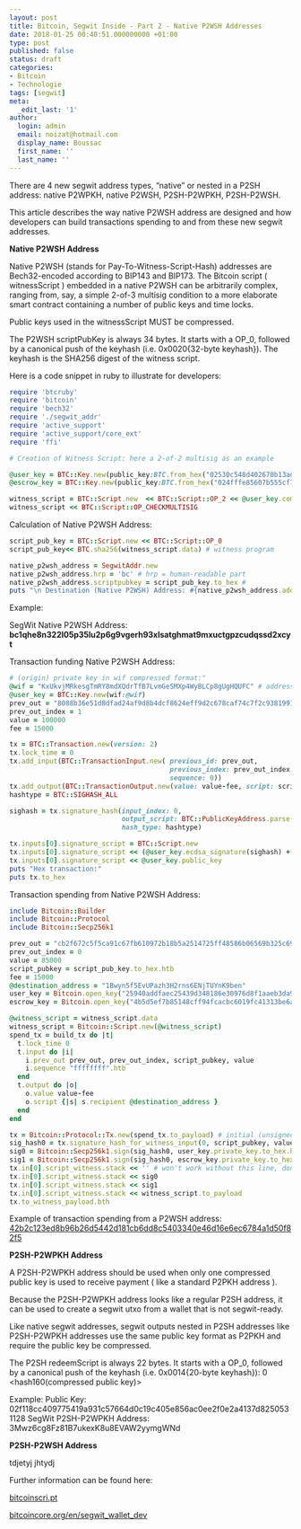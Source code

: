 ```yaml
---
layout: post
title: Bitcoin, Segwit Inside - Part 2 - Native P2WSH Addresses
date: 2018-01-25 00:40:51.000000000 +01:00
type: post
published: false
status: draft
categories:
- Bitcoin
- Technologie
tags: [segwit]
meta:
  _edit_last: '1'
author:
  login: admin
  email: noizat@hotmail.com
  display_name: Boussac
  first_name: ''
  last_name: ''
---
```


There are 4 new segwit address types, “native” or nested in a P2SH address: native P2WPKH, native P2WSH, P2SH-P2WPKH, P2SH-P2WSH.

This article describes the way native P2WSH address are designed and how developers can build transactions spending to and from these new segwit addresses.

**Native P2WSH Address**

Native P2WSH (stands for Pay-To-Witness-Script-Hash) addresses are Bech32-encoded according to BIP143 and BIP173.
The Bitcoin script ( witnessScript ) embedded in a native P2WSH can be arbitrarily complex, ranging from, say, a simple 2-of-3 multisig condition to a more elaborate smart contract containing a number of public keys and time locks.

Public keys used in the witnessScript MUST be compressed.

The P2WSH scriptPubKey is always 34 bytes. 
It starts with a OP_0, followed by a canonical push of the keyhash (i.e. 0x0020{32-byte keyhash}).
The keyhash is the SHA256 digest of the witness script.

Here is a code snippet in ruby to illustrate for developers:

```ruby
require 'btcruby'
require 'bitcoin'
require 'bech32'
require './segwit_addr'
require 'active_support'
require 'active_support/core_ext'
require 'ffi'

# Creation of Witness Script: here a 2-of-2 multisig as an example

@user_key = BTC::Key.new(public_key:BTC.from_hex("02530c548d402670b13ad8887ff99c294e67fc18097d236d57880c69261b42def7"))
@escrow_key = BTC::Key.new(public_key:BTC.from_hex("024fffe85607b555cf7697e4be0d3d34dc1868baa57c235d926e447e926c08d287"))

witness_script = BTC::Script.new  << BTC::Script::OP_2 << @user_key.compressed_public_key << @escrow_key.compressed_public_key << BTC::Script::OP_2 
witness_script << BTC::Script::OP_CHECKMULTISIG
```
Calculation of Native P2WSH Address:

```ruby
script_pub_key = BTC::Script.new << BTC::Script::OP_0
script_pub_key<< BTC.sha256(witness_script.data) # witness program

native_p2wsh_address = SegwitAddr.new
native_p2wsh_address.hrp = 'bc' # hrp = human-readable part
native_p2wsh_address.scriptpubkey = script_pub_key.to_hex # 
puts "\n Destination (Native P2WSH) Address: #{native_p2wsh_address.addr} \n\n"
```

Example:

SegWit Native P2WSH Address: **bc1qhe8n322l05p35lu2p6g9vgerh93xlsatghmat9mxuctgpzcudqssd2xcyt**

Transaction funding Native P2WSH Address:

```ruby
# (origin) private key in wif compressed format:"
@wif = "KxUkvjMRkesgTmRY8mdXQdrTfB7LvmGeSMXp4WyBLCp8gUgHQUFC" # address = 16xgoSrGkG3z6eddGr3m4iqoBDTFWuV6J4
@user_key = BTC::Key.new(wif:@wif)
prev_out = "8088b36e51d8dfad24af9d8b4dcf8624eff9d2c678caf74c7f2c93819918c4a9"
prev_out_index = 1
value = 100000
fee = 15000

tx = BTC::Transaction.new(version: 2)
tx.lock_time = 0
tx.add_input(BTC::TransactionInput.new( previous_id: prev_out,
                                        previous_index: prev_out_index,
                                        sequence: 0))
tx.add_output(BTC::TransactionOutput.new(value: value-fee, script: script_pub_key))
hashtype = BTC::SIGHASH_ALL

sighash = tx.signature_hash(input_index: 0,
                            output_script: BTC::PublicKeyAddress.parse(@user_key.address.to_s).script,
                            hash_type: hashtype)

tx.inputs[0].signature_script = BTC::Script.new
tx.inputs[0].signature_script << (@user_key.ecdsa_signature(sighash) + BTC::WireFormat.encode_uint8(hashtype))
tx.inputs[0].signature_script << @user_key.public_key
puts "Hex transaction:"
puts tx.to_hex
```

Transaction spending from Native P2WSH Address:

```ruby
include Bitcoin::Builder
include Bitcoin::Protocol
include Bitcoin::Secp256k1

prev_out = "cb2f672c5f5ca91c67fb610972b18b5a2514725ff48586b06569b325c6921044"
prev_out_index = 0
value = 85000
script_pubkey = script_pub_key.to_hex.htb
fee = 15000
@destination_address = "1Bwyn5f5EvUPazh3H2rns6ENjTUYnK9ben"
user_key = Bitcoin.open_key("25940addfaec25439d348186e30976d8f1aaeb3da976cad59cb7fb2cf7f7b2d9") # <- privkey in hex
escrow_key = Bitcoin.open_key("4b5d5ef7b85148cff94fcacbc6019fc41313be6a88a267a9a84b890872d6975c")

@witness_script = witness_script.data
witness_script = Bitcoin::Script.new(@witness_script)
spend_tx = build_tx do |t|
  t.lock_time 0
  t.input do |i|
    i.prev_out prev_out, prev_out_index, script_pubkey, value
    i.sequence "ffffffff".htb
  end
  t.output do |o|
    o.value value-fee
    o.script {|s| s.recipient @destination_address }
  end
end

tx = Bitcoin::Protocol::Tx.new(spend_tx.to_payload) # initial (unsigned) transaction
sig_hash0 = tx.signature_hash_for_witness_input(0, script_pubkey, value, witness_script.to_payload, Tx::SIGHASH_TYPE[:all])
sig0 = Bitcoin::Secp256k1.sign(sig_hash0, user_key.private_key.to_hex.htb) + [Bitcoin::Protocol::Tx::SIGHASH_TYPE[:all]].pack("C")
sig1 = Bitcoin::Secp256k1.sign(sig_hash0, escrow_key.private_key.to_hex.htb) + [Bitcoin::Protocol::Tx::SIGHASH_TYPE[:all]].pack("C")
tx.in[0].script_witness.stack << '' # won't work without this line, don't ask me why
tx.in[0].script_witness.stack << sig0
tx.in[0].script_witness.stack << sig1
tx.in[0].script_witness.stack << witness_script.to_payload
tx.to_witness_payload.bth
```
Example of transaction spending from a P2WSH address:
[42b2c123ed8b96b26d5442d181cb6dd8c5403340e46d16e6ec6784a1d50f82f5](https://blockchain.info/tx/42b2c123ed8b96b26d5442d181cb6dd8c5403340e46d16e6ec6784a1d50f82f5)

**P2SH-P2WPKH Address**

A P2SH-P2WPKH address should be used when only one compressed public key is used to receive payment ( like a standard P2PKH address ).

Because the P2SH-P2WPKH address looks like a regular P2SH address, it can be used to create a segwit utxo from a wallet that is not segwit-ready.

Like native segwit addresses, segwit outputs nested in P2SH addresses like P2SH-P2WPKH addresses use the same public key format as P2PKH and require the public key be compressed.

The P2SH redeemScript is always 22 bytes. It starts with a OP_0, followed by a canonical push of the keyhash (i.e. 0x0014{20-byte keyhash}):
0 <hash160(compressed public key)>

Example:
Public Key: 02f118cc409775419a931c57664d0c19c405e856ac0ee2f0e2a4137d8250531128
SegWit P2SH-P2WPKH Address: 3Mwz6cg8Fz81B7ukexK8u8EVAW2yymgWNd


**P2SH-P2WSH Address**

tdjetyj jhtydj



Further information can be found here:

[bitcoinscri.pt](http://bitcoinscri.pt)

[bitcoincore.org/en/segwit_wallet_dev](https://bitcoincore.org/en/segwit_wallet_dev/)
